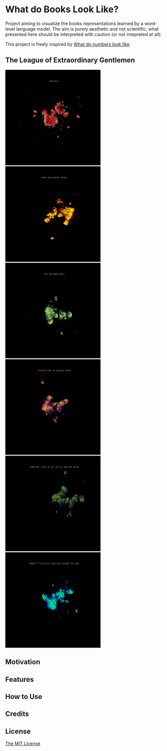 # What do Books Look Like?
Project aiming to visualize the books representations learned by a word-level language model. The aim is purely aesthetic and not scientific, what presented here should be interpreted with caution (or not intepreted at all).

This project is freely inspired by [What do numbers look like](https://johnhw.github.io/umap_primes/index.md.html).

## The League of Extraordinary Gentlemen


<p float="center">
  <img src="page/images/dracula.png" width="300" />
  <img src="page/images/king_solomon_mines.png" width="300" /> 
  <img src="page/images/the_invisible_man.png" width="300" />
   <img src="page/images/the_picture_of_dorian_gray.png" width="300" />
  <img src="page/images/the_strange_case.png" width="300" /> 
  <img src="page/images/twenty_thousand_leagues_under_the_sea.png" width="300" />
</p>



## Motivation

## Features

## How to Use

## Credits

## License 
[The MIT License](https://github.com/vb690/what_do_books_look_like/blob/master/LICENSE)

